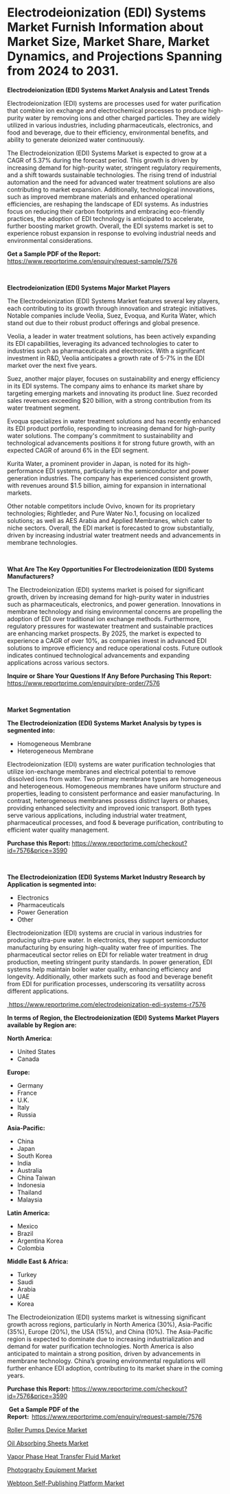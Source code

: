 <p><h1>Electrodeionization (EDI) Systems Market Furnish Information about Market Size, Market Share, Market Dynamics, and Projections Spanning from 2024 to 2031.</h1></p><p><strong>Electrodeionization (EDI) Systems Market Analysis and Latest Trends</strong></p>
<p><p>Electrodeionization (EDI) systems are processes used for water purification that combine ion exchange and electrochemical processes to produce high-purity water by removing ions and other charged particles. They are widely utilized in various industries, including pharmaceuticals, electronics, and food and beverage, due to their efficiency, environmental benefits, and ability to generate deionized water continuously.</p><p>The Electrodeionization (EDI) Systems Market is expected to grow at a CAGR of 5.37% during the forecast period. This growth is driven by increasing demand for high-purity water, stringent regulatory requirements, and a shift towards sustainable technologies. The rising trend of industrial automation and the need for advanced water treatment solutions are also contributing to market expansion. Additionally, technological innovations, such as improved membrane materials and enhanced operational efficiencies, are reshaping the landscape of EDI systems. As industries focus on reducing their carbon footprints and embracing eco-friendly practices, the adoption of EDI technology is anticipated to accelerate, further boosting market growth. Overall, the EDI systems market is set to experience robust expansion in response to evolving industrial needs and environmental considerations.</p></p>
<p><strong>Get a Sample PDF of the Report:&nbsp;</strong> <a href="https://www.reportprime.com/enquiry/request-sample/7576">https://www.reportprime.com/enquiry/request-sample/7576</a></p>
<p>&nbsp;</p>
<p><strong>Electrodeionization (EDI) Systems Major Market Players</strong></p>
<p><p>The Electrodeionization (EDI) Systems Market features several key players, each contributing to its growth through innovation and strategic initiatives. Notable companies include Veolia, Suez, Evoqua, and Kurita Water, which stand out due to their robust product offerings and global presence.</p><p>Veolia, a leader in water treatment solutions, has been actively expanding its EDI capabilities, leveraging its advanced technologies to cater to industries such as pharmaceuticals and electronics. With a significant investment in R&D, Veolia anticipates a growth rate of 5-7% in the EDI market over the next five years.</p><p>Suez, another major player, focuses on sustainability and energy efficiency in its EDI systems. The company aims to enhance its market share by targeting emerging markets and innovating its product line. Suez recorded sales revenues exceeding $20 billion, with a strong contribution from its water treatment segment.</p><p>Evoqua specializes in water treatment solutions and has recently enhanced its EDI product portfolio, responding to increasing demand for high-purity water solutions. The company's commitment to sustainability and technological advancements positions it for strong future growth, with an expected CAGR of around 6% in the EDI segment.</p><p>Kurita Water, a prominent provider in Japan, is noted for its high-performance EDI systems, particularly in the semiconductor and power generation industries. The company has experienced consistent growth, with revenues around $1.5 billion, aiming for expansion in international markets.</p><p>Other notable competitors include Ovivo, known for its proprietary technologies; Rightleder, and Pure Water No.1, focusing on localized solutions; as well as AES Arabia and Applied Membranes, which cater to niche sectors. Overall, the EDI market is forecasted to grow substantially, driven by increasing industrial water treatment needs and advancements in membrane technologies.</p></p>
<p>&nbsp;</p>
<p><strong>What Are The Key Opportunities For Electrodeionization (EDI) Systems Manufacturers?</strong></p>
<p><p>The Electrodeionization (EDI) systems market is poised for significant growth, driven by increasing demand for high-purity water in industries such as pharmaceuticals, electronics, and power generation. Innovations in membrane technology and rising environmental concerns are propelling the adoption of EDI over traditional ion exchange methods. Furthermore, regulatory pressures for wastewater treatment and sustainable practices are enhancing market prospects. By 2025, the market is expected to experience a CAGR of over 10%, as companies invest in advanced EDI solutions to improve efficiency and reduce operational costs. Future outlook indicates continued technological advancements and expanding applications across various sectors.</p></p>
<p><strong>Inquire or Share Your Questions If Any Before Purchasing This Report:</strong> <a href="https://www.reportprime.com/enquiry/pre-order/7576">https://www.reportprime.com/enquiry/pre-order/7576</a></p>
<p>&nbsp;</p>
<p><strong>Market Segmentation</strong></p>
<p><strong>The Electrodeionization (EDI) Systems Market Analysis by types is segmented into:</strong></p>
<p><ul><li>Homogeneous Membrane</li><li>Heterogeneous Membrane</li></ul></p>
<p><p>Electrodeionization (EDI) systems are water purification technologies that utilize ion-exchange membranes and electrical potential to remove dissolved ions from water. Two primary membrane types are homogeneous and heterogeneous. Homogeneous membranes have uniform structure and properties, leading to consistent performance and easier manufacturing. In contrast, heterogeneous membranes possess distinct layers or phases, providing enhanced selectivity and improved ionic transport. Both types serve various applications, including industrial water treatment, pharmaceutical processes, and food & beverage purification, contributing to efficient water quality management.</p></p>
<p><strong>Purchase this Report:&nbsp;</strong><a href="https://www.reportprime.com/checkout?id=7576&price=3590">https://www.reportprime.com/checkout?id=7576&price=3590</a></p>
<p>&nbsp;</p>
<p><strong>The Electrodeionization (EDI) Systems Market Industry Research by Application is segmented into:</strong></p>
<p><ul><li>Electronics</li><li>Pharmaceuticals</li><li>Power Generation</li><li>Other</li></ul></p>
<p><p>Electrodeionization (EDI) systems are crucial in various industries for producing ultra-pure water. In electronics, they support semiconductor manufacturing by ensuring high-quality water free of impurities. The pharmaceutical sector relies on EDI for reliable water treatment in drug production, meeting stringent purity standards. In power generation, EDI systems help maintain boiler water quality, enhancing efficiency and longevity. Additionally, other markets such as food and beverage benefit from EDI for purification processes, underscoring its versatility across different applications.</p></p>
<p><a href="https://www.reportprime.com/electrodeionization-edi-systems-r7576">&nbsp;https://www.reportprime.com/electrodeionization-edi-systems-r7576</a></p>
<p><strong>In terms of Region, the Electrodeionization (EDI) Systems Market Players available by Region are:</strong></p>
<p>
    <p> <strong> North America: </strong>
        <ul>
            <li>United States</li>
            <li>Canada</li>
        </ul>
        </p> 
    <p> <strong> Europe: </strong>
        <ul>
            <li>Germany</li>
            <li>France</li>
            <li>U.K.</li>
            <li>Italy</li>
            <li>Russia</li>
        </ul>
        </p> 
    <p> <strong> Asia-Pacific: </strong>
        <ul>
            <li>China</li>
            <li>Japan</li>
            <li>South Korea</li>
            <li>India</li>
            <li>Australia</li>
            <li>China Taiwan</li>
            <li>Indonesia</li>
            <li>Thailand</li>
            <li>Malaysia</li>
        </ul>
        </p> 
    <p> <strong> Latin America: </strong>
        <ul>
            <li>Mexico</li>
            <li>Brazil</li>
            <li>Argentina Korea</li>
            <li>Colombia</li>
        </ul>
        </p> 
    <p> <strong> Middle East & Africa: </strong>
        <ul>
            <li>Turkey</li>
            <li>Saudi</li>
            <li>Arabia</li>
            <li>UAE</li>
            <li>Korea</li>
        </ul>
    </p>
    </p>
<p><p>The Electrodeionization (EDI) systems market is witnessing significant growth across regions, particularly in North America (30%), Asia-Pacific (35%), Europe (20%), the USA (15%), and China (10%). The Asia-Pacific region is expected to dominate due to increasing industrialization and demand for water purification technologies. North America is also anticipated to maintain a strong position, driven by advancements in membrane technology. China’s growing environmental regulations will further enhance EDI adoption, contributing to its market share in the coming years.</p></p>
<p><strong>Purchase this Report: </strong><a href="https://www.reportprime.com/checkout?id=7576&price=3590">https://www.reportprime.com/checkout?id=7576&price=3590</a></p>
<p>&nbsp;<strong>Get a Sample PDF of the Report:&nbsp;&nbsp;</strong><a href="https://www.reportprime.com/enquiry/request-sample/7576">https://www.reportprime.com/enquiry/request-sample/7576</a></p>
<p><strong></strong></p>
<p><p><a href="https://github.com/AbbasMahmud554/Market-Research-Report-List-1/blob/main/roller-pumps-device-market.md">Roller Pumps Device Market</a></p><p><a href="https://www.linkedin.com/pulse/market-forecasting-change-global-oil-absorbing-sheets-xd7ge?trackingId=g6%2BJeNsCTc%2B8xyC6%2BQ%2BrMQ%3D%3D">Oil Absorbing Sheets Market</a></p><p><a href="https://issuu.com/reportprime-2/docs/vapor-phase-heat-transfer-fluid-mar_7c9b44763ed521">Vapor Phase Heat Transfer Fluid Market</a></p><p><a href="https://www.linkedin.com/pulse/photography-equipment-market-outlook-share-analysis-nhnee?trackingId=jpQzBFckRwuAdlf%2FMdjrsg%3D%3D">Photography Equipment Market</a></p><p><a href="https://issuu.com/reportprime-2/docs/webtoon-self-publishing-platform-ma_4494bbd8b83e7a">Webtoon Self-Publishing Platform Market</a></p></p>